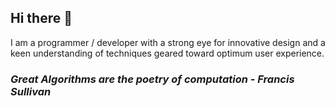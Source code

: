 ## Hi there 👋

I am a programmer / developer with a strong eye for innovative design and a keen understanding of techniques geared toward optimum user experience.

### <i> Great Algorithms are the poetry of computation - <b> Francis Sullivan</b></i>
<!--
**tanujdey7/tanujdey7** is a ✨ _special_ ✨ repository because its `README.md` (this file) appears on your GitHub profile.

Here are some ideas to get you started:

- 🔭 I’m currently working on ...
- 🌱 I’m currently learning ...
- 👯 I’m looking to collaborate on ...
- 🤔 I’m looking for help with ...
- 💬 Ask me about ...
- 📫 How to reach me: ...
- 😄 Pronouns: ...
- ⚡ Fun fact: ...
-->
